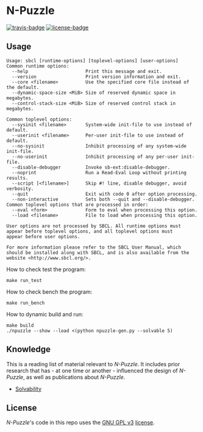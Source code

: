# N-Puzzle

[![travis-badge][]][travis] [![license-badge][]][license]

[travis-badge]: https://travis-ci.org/lecorref/Taquin.svg?branch=master&style=flat-square
[travis]: https://travis-ci.org/lecorref/Taquin
[license-badge]: https://img.shields.io/badge/license-GPL_3-green.svg?style=flat-square

## Usage
```
Usage: sbcl [runtime-options] [toplevel-options] [user-options]
Common runtime options:
  --help                     Print this message and exit.
  --version                  Print version information and exit.
  --core <filename>          Use the specified core file instead of the default.
  --dynamic-space-size <MiB> Size of reserved dynamic space in megabytes.
  --control-stack-size <MiB> Size of reserved control stack in megabytes.

Common toplevel options:
  --sysinit <filename>       System-wide init-file to use instead of default.
  --userinit <filename>      Per-user init-file to use instead of default.
  --no-sysinit               Inhibit processing of any system-wide init-file.
  --no-userinit              Inhibit processing of any per-user init-file.
  --disable-debugger         Invoke sb-ext:disable-debugger.
  --noprint                  Run a Read-Eval Loop without printing results.
  --script [<filename>]      Skip #! line, disable debugger, avoid verbosity.
  --quit                     Exit with code 0 after option processing.
  --non-interactive          Sets both --quit and --disable-debugger.
Common toplevel options that are processed in order:
  --eval <form>              Form to eval when processing this option.
  --load <filename>          File to load when processing this option.

User options are not processed by SBCL. All runtime options must
appear before toplevel options, and all toplevel options must
appear before user options.

For more information please refer to the SBCL User Manual, which
should be installed along with SBCL, and is also available from the
website <http://www.sbcl.org/>.
```

How to check test the program:
```shell
make run_test
```
How to check bench the program:
```shell
make run_bench
```

How to dynamic build and run:
```shell
make build
./npuzzle --show --load <(python npuzzle-gen.py --solvable 5)
```

## Knowledge
This is a reading list of material relevant to *N-Puzzle*. It includes prior research that has - at one time or another - influenced the design of *N-Puzzle*, as well as publications about *N-Puzzle*.
* [Solvability](http://www.cs.bham.ac.uk/~mdr/teaching/modules04/java2/TilesSolvability.html)

## License
*N-Puzzle*'s code in this repo uses the [GNU GPL v3](http://www.gnu.org/licenses/gpl-3.0.html) [license][license].

[license]: LICENSE

